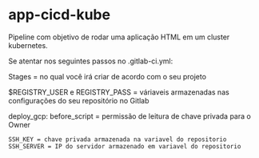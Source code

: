 # app-cicd-kube

Pipeline com objetivo de rodar uma aplicação HTML em um cluster kubernetes.

Se atentar nos seguintes passos no .gitlab-ci.yml:
  
  Stages = no qual você irá criar de acordo com o seu projeto
  
  $REGISTRY_USER e REGISTRY_PASS = váriaveis armazenadas nas configurações do seu repositório no Gitlab
  
  deploy_gcp:
    before_script = permissão de leitura de chave privada para o Owner
    
    SSH_KEY = chave privada armazenada na variavel do repositorio
    SSH_SERVER = IP do servidor armazenado em variavel do repositorio
